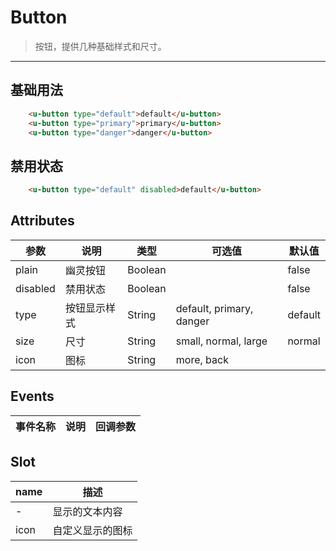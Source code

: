 # Button

> 按钮，提供几种基础样式和尺寸。

---

## 基础用法

<template>
  <div class="block-group">
    <u-button type="default">default</u-button>
    <u-button type="primary">primary</u-button>
    <u-button type="danger">danger</u-button>
  </div>
</template>

```html
    <u-button type="default">default</u-button>
    <u-button type="primary">primary</u-button>
    <u-button type="danger">danger</u-button>
```
<script>
export default {
  methods:{

  }
};
</script>

## 禁用状态
<template>
<div><u-button type="default" disabled>default</u-button></div>
</template>

```html
    <u-button type="default" disabled>default</u-button>
```

## Attributes

| 参数     | 说明         | 类型    | 可选值                   | 默认值  |
| -------- | ------------ | ------- | ------------------------ | ------- |
| plain    | 幽灵按钮     | Boolean |                          | false   |
| disabled | 禁用状态     | Boolean |                          | false   |
| type     | 按钮显示样式 | String  | default, primary, danger | default |
| size     | 尺寸         | String  | small, normal, large     | normal  |
| icon     | 图标         | String  | more, back               |         |

## Events

| 事件名称 | 说明 | 回调参数 |
| -------- | ---- | -------- |

## Slot

| name | 描述             |
| ---- | ---------------- |
| -    | 显示的文本内容   |
| icon | 自定义显示的图标 |
